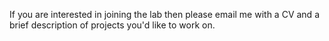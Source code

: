 If you are interested in joining the lab then please email me with a CV and a brief description of projects you'd like to work on.